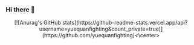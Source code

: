 ### Hi there 👋

<center>[![Anurag's GitHub stats](https://github-readme-stats.vercel.app/api?username=yuequanfighting&count_private=true)](https://github.com/yuequanfighting)<\center>
